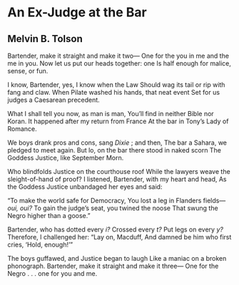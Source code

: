 # An Ex-Judge at the Bar
## Melvin B. Tolson
Bartender, make it straight and make it two—
One for the you in me and the me in you.
Now let us put our heads together: one
Is half enough for malice, sense, or fun.

I know, Bartender, yes, I know when the Law
Should wag its tail or rip with fang and claw.
When Pilate washed his hands, that neat event
Set for us judges a Caesarean precedent.

What I shall tell you now, as man is man,
You’ll find in neither Bible nor Koran.
It happened after my return from France
At the bar in Tony’s Lady of Romance.

We boys drank pros and cons, sang _Dixie_ ; and then,
The bar a Sahara, we pledged to meet again.
But lo, on the bar there stood in naked scorn
The Goddess Justice, like September Morn.

Who blindfolds Justice on the courthouse roof
While the lawyers weave the sleight-of-hand of proof?
I listened, Bartender, with my heart and head,
As the Goddess Justice unbandaged her eyes and said:

“To make the world safe for Democracy,
You lost a leg in Flanders fields— _oui, oui?_
To gain the judge’s seat, you twined the noose
That swung the Negro higher than a goose.”

Bartender, who has dotted every _i?_
Crossed every _t?_ Put legs on every _y?_
Therefore, I challenged her: “Lay on, Macduff,
And damned be him who first cries, ‘Hold, enough!’”

The boys guffawed, and Justice began to laugh
Like a maniac on a broken phonograph.
Bartender, make it straight and make it three—
One for the Negro . . . one for you and me.